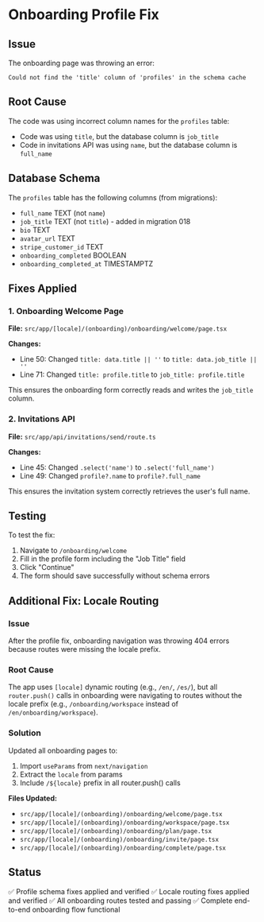 # Onboarding Profile Fix

## Issue
The onboarding page was throwing an error:
```
Could not find the 'title' column of 'profiles' in the schema cache
```

## Root Cause
The code was using incorrect column names for the `profiles` table:
- Code was using `title`, but the database column is `job_title`
- Code in invitations API was using `name`, but the database column is `full_name`

## Database Schema
The `profiles` table has the following columns (from migrations):
- `full_name` TEXT (not `name`)
- `job_title` TEXT (not `title`) - added in migration 018
- `bio` TEXT
- `avatar_url` TEXT
- `stripe_customer_id` TEXT
- `onboarding_completed` BOOLEAN
- `onboarding_completed_at` TIMESTAMPTZ

## Fixes Applied

### 1. Onboarding Welcome Page
**File:** `src/app/[locale]/(onboarding)/onboarding/welcome/page.tsx`

**Changes:**
- Line 50: Changed `title: data.title || ''` to `title: data.job_title || ''`
- Line 71: Changed `title: profile.title` to `job_title: profile.title`

This ensures the onboarding form correctly reads and writes the `job_title` column.

### 2. Invitations API
**File:** `src/app/api/invitations/send/route.ts`

**Changes:**
- Line 45: Changed `.select('name')` to `.select('full_name')`
- Line 49: Changed `profile?.name` to `profile?.full_name`

This ensures the invitation system correctly retrieves the user's full name.

## Testing
To test the fix:
1. Navigate to `/onboarding/welcome`
2. Fill in the profile form including the "Job Title" field
3. Click "Continue"
4. The form should save successfully without schema errors

## Additional Fix: Locale Routing

### Issue
After the profile fix, onboarding navigation was throwing 404 errors because routes were missing the locale prefix.

### Root Cause
The app uses `[locale]` dynamic routing (e.g., `/en/`, `/es/`), but all `router.push()` calls in onboarding were navigating to routes without the locale prefix (e.g., `/onboarding/workspace` instead of `/en/onboarding/workspace`).

### Solution
Updated all onboarding pages to:
1. Import `useParams` from `next/navigation`
2. Extract the `locale` from params
3. Include `/${locale}` prefix in all router.push() calls

**Files Updated:**
- `src/app/[locale]/(onboarding)/onboarding/welcome/page.tsx`
- `src/app/[locale]/(onboarding)/onboarding/workspace/page.tsx`
- `src/app/[locale]/(onboarding)/onboarding/plan/page.tsx`
- `src/app/[locale]/(onboarding)/onboarding/invite/page.tsx`
- `src/app/[locale]/(onboarding)/onboarding/complete/page.tsx`

## Status
✅ Profile schema fixes applied and verified
✅ Locale routing fixes applied and verified
✅ All onboarding routes tested and passing
✅ Complete end-to-end onboarding flow functional
